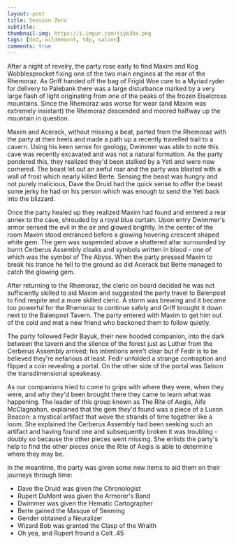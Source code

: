 ```yaml
---
layout: post
title: Session Zero
subtitle: 
thumbnail-img: https://i.imgur.com/siyb3bx.png
tags: [dnd, wildemount, tdp, saloon]
comments: true
--- 
```

 

After a night of revelry, the party rose early to find Maxim and Kog Wobblesprocket fixing one of the two main engines at the rear of the Rhemoraz. As Griff handed off the bag of Frigid Woe cure to a Myriad ryder for delivery to Palebank there was a large disturbance marked by a very large flash of light originating from one of the peaks of the frozen Eiselcross mountains. Since the Rhemoraz was worse for wear (and Maxim was extremely insistant) the Rhemoraz descended and moored halfway up the mountain in question.

Maxim and Acerack, without missing a beat, parted from the Rhemoraz with the party at their heels and made a path up a recently travelled trail to a cavern. Using his keen sense for geology, Dwimmer was able to note this cave was recently excavated and was not a natural formation. As the party pondered this, they realized they'd been stalked by a Yeti and were now cornered. The beast let out an awful roar and the party was blasted with a wall of frost which nearly killed Berte. Sensing the beast was hungry and not purely malicious, Dave the Druid had the quick sense to offer the beast some jerky he had on his person which was enough to send the Yeti back into the blizzard.

Once the party healed up they realized Maxim had found and entered a rear annex to the cave, shrouded by a royal blue curtain. Upon entry Dwimmer's armor sensed the evil in the air and glowed brightly. In the center of the room Maxim stood entranced before a glowing hovering crescent shaped white gem. The gem was suspended above a shattered altar surrounded by burnt Cerberus Assembly cloaks and symbols written in blood - one of which was the symbol of The Abyss. When the party pressed Maxim to break his trance he fell to the ground as did Acerack but Berte managed to catch the glowing gem.

After returning to the Rhemoraz, the cleric on board decided he was not sufficiently skilled to aid Maxim and suggested the party travel to Balenpost to find respite and a more skilled cleric. A storm was brewing and it became too powerful for the Rhemoraz to continue safely and Griff brought it down next to the Balenpost Tavern. The party entered with Maxim to get him out of the cold and met a new friend who beckoned them to follow quietly.

The party followed Fedir Bayuk, their new hooded companion, into the dark between the tavern and the silence of the forest just as Luther from the Cerberus Assembly arrived; his intentions aren't clear but if Fedir is to be believed they're nefarious at least. Fedir unfolded a strange contraption and flipped a coin revealing a portal. On the other side of the portal was Saloon the transdimensional speakeasy.

As our companions tried to come to grips with where they were, when they were, and why they'd been brought there they came to learn what was happening. The leader of this group known as The Rite of Aegis, Aife McClagnahan, explained that the gem they'd found was a piece of a Luxon Beacon: a mystical artifact that wove the strands of time together like a loom. She explained the Cerberus Assembly had been seeking such an artifact and having found one and subsequently broken it was troubling - doubly so because the other pieces went missing. She enlists the party's help to find the other pieces once the Rite of Aegis is able to determine where they may be.

In the meantime, the party was given some new items to aid them on their journeys through time:
- Dave the Druid was given the Chronologist
- Rupert DuMont was given the Armorer's Band
- Dwimmer was given the Hematic Cartographer
- Berte gained the Masque of Seeming
- Gender obtained a Neuralizer
- Wizard Bob was granted the Clasp of the Wraith
- Oh yea, and Rupert fround a Colt .45


